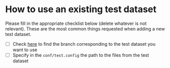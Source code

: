 # How to use an existing test dataset

Please fill in the appropriate checklist below (delete whatever is not relevant). These are the most common things requested when adding a new test dataset.

 - [ ] Check [here](https://github.com/Bioinformatics-Munich/test-datasets/branches/all) to find the branch corresponding to the test dataset you want to use
 - [ ] Specify in the `conf/test.config` the path to the files from the test dataset
